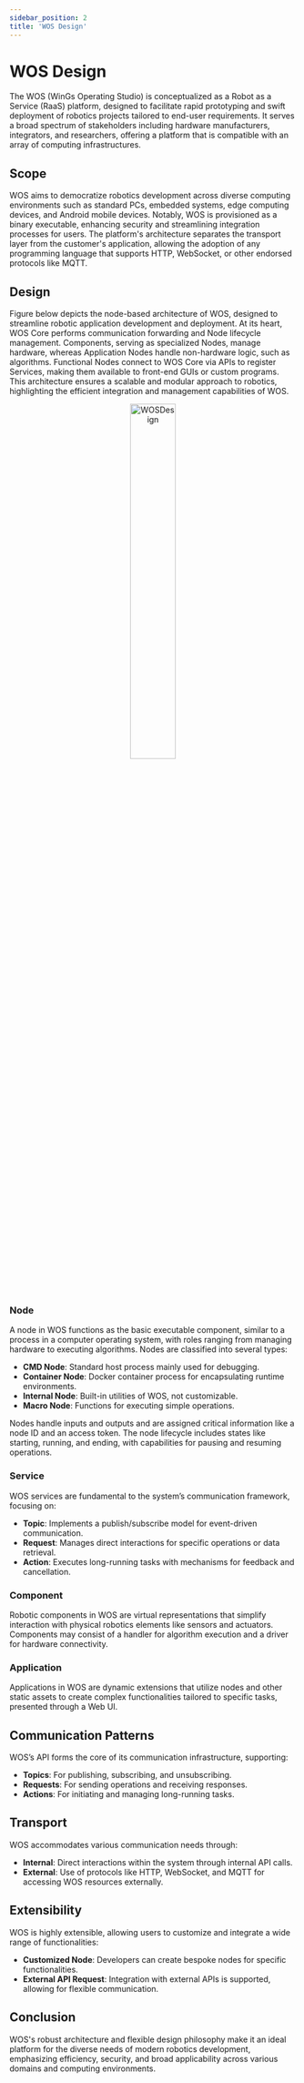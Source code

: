 ```yaml
---
sidebar_position: 2
title: 'WOS Design'
---
```


# WOS Design

The WOS (WinGs Operating Studio) is conceptualized as a Robot as a Service (RaaS) platform, designed to facilitate rapid prototyping and swift deployment of robotics projects tailored to end-user requirements. It serves a broad spectrum of stakeholders including hardware manufacturers, integrators, and researchers, offering a platform that is compatible with an array of computing infrastructures.

## Scope

WOS aims to democratize robotics development across diverse computing environments such as standard PCs, embedded systems, edge computing devices, and Android mobile devices. Notably, WOS is provisioned as a binary executable, enhancing security and streamlining integration processes for users. The platform's architecture separates the transport layer from the customer's application, allowing the adoption of any programming language that supports HTTP, WebSocket, or other endorsed protocols like MQTT.

## Design

Figure below depicts the node-based architecture of WOS, designed to streamline robotic application development and deployment. At its heart, WOS Core performs communication forwarding and Node lifecycle management. Components, serving as specialized Nodes, manage hardware, whereas Application Nodes handle non-hardware logic, such as algorithms. Functional Nodes connect to WOS Core via APIs to register Services, making them available to front-end GUIs or custom programs. This architecture ensures a scalable and modular approach to robotics, highlighting the efficient integration and management capabilities of WOS.

<div align="center">
  <img src={require("/img/WOSDesign.png").default} alt="WOSDesign" width="40%"/>
</div>

### Node

A node in WOS functions as the basic executable component, similar to a process in a computer operating system, with roles ranging from managing hardware to executing algorithms. Nodes are classified into several types:

- **CMD Node**: Standard host process mainly used for debugging.
- **Container Node**: Docker container process for encapsulating runtime environments.
- **Internal Node**: Built-in utilities of WOS, not customizable.
- **Macro Node**: Functions for executing simple operations.

Nodes handle inputs and outputs and are assigned critical information like a node ID and an access token. The node lifecycle includes states like starting, running, and ending, with capabilities for pausing and resuming operations.

### Service

WOS services are fundamental to the system’s communication framework, focusing on:

- **Topic**: Implements a publish/subscribe model for event-driven communication.
- **Request**: Manages direct interactions for specific operations or data retrieval.
- **Action**: Executes long-running tasks with mechanisms for feedback and cancellation.

### Component

Robotic components in WOS are virtual representations that simplify interaction with physical robotics elements like sensors and actuators. Components may consist of a handler for algorithm execution and a driver for hardware connectivity.

### Application

Applications in WOS are dynamic extensions that utilize nodes and other static assets to create complex functionalities tailored to specific tasks, presented through a Web UI.

## Communication Patterns

WOS’s API forms the core of its communication infrastructure, supporting:

- **Topics**: For publishing, subscribing, and unsubscribing.
- **Requests**: For sending operations and receiving responses.
- **Actions**: For initiating and managing long-running tasks.

## Transport

WOS accommodates various communication needs through:

- **Internal**: Direct interactions within the system through internal API calls.
- **External**: Use of protocols like HTTP, WebSocket, and MQTT for accessing WOS resources externally.

## Extensibility

WOS is highly extensible, allowing users to customize and integrate a wide range of functionalities:

- **Customized Node**: Developers can create bespoke nodes for specific functionalities.
- **External API Request**: Integration with external APIs is supported, allowing for flexible communication.

## Conclusion

WOS's robust architecture and flexible design philosophy make it an ideal platform for the diverse needs of modern robotics development, emphasizing efficiency, security, and broad applicability across various domains and computing environments.
